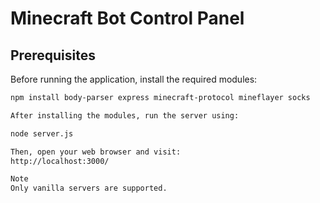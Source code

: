 # Minecraft Bot Control Panel

## Prerequisites

Before running the application, install the required modules:

```bash
npm install body-parser express minecraft-protocol mineflayer socks

After installing the modules, run the server using:

node server.js

Then, open your web browser and visit:
http://localhost:3000/

Note
Only vanilla servers are supported.

